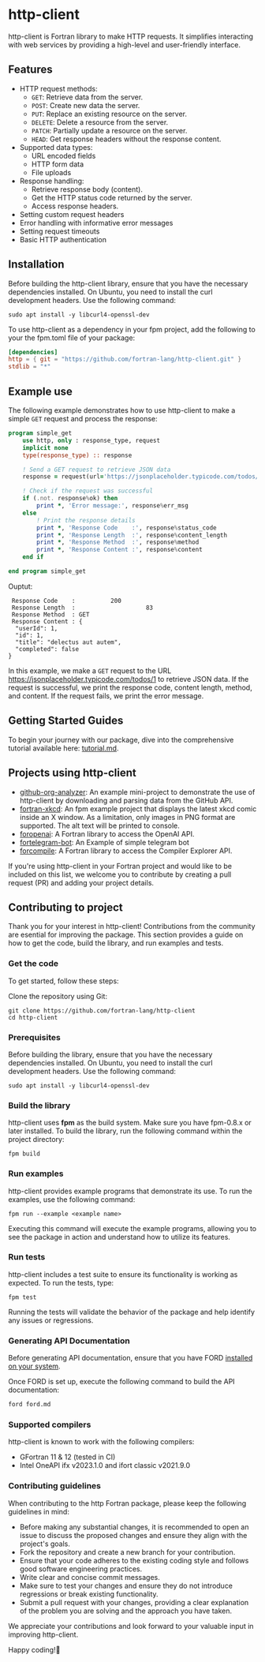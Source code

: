 # http-client

http-client is Fortran library to make HTTP requests.
It simplifies interacting with web services by providing a high-level and
user-friendly interface.

## Features

* HTTP request methods:
  - `GET`: Retrieve data from the server.
  - `POST`: Create new data the server.
  - `PUT`: Replace an existing resource on the server.
  - `DELETE`: Delete a resource from the server.
  - `PATCH`: Partially update a resource on the server.
  - `HEAD`: Get response headers without the response content.
* Supported data types:
  - URL encoded fields
  - HTTP form data
  - File uploads
* Response handling:
  - Retrieve response body (content).
  - Get the HTTP status code returned by the server.
  - Access response headers.
* Setting custom request headers
* Error handling with informative error messages
* Setting request timeouts
* Basic HTTP authentication

## Installation

Before building the http-client library, ensure that you have the necessary
dependencies installed. On Ubuntu, you need to install the curl development
headers. Use the following command:

```
sudo apt install -y libcurl4-openssl-dev
```

To use http-client as a dependency in your fpm project, add the following to
your the fpm.toml file of your package:

```toml
[dependencies]
http = { git = "https://github.com/fortran-lang/http-client.git" }
stdlib = "*"
```

## Example use

The following example demonstrates how to use http-client to make a simple `GET`
request and process the response:

```fortran
program simple_get
    use http, only : response_type, request
    implicit none
    type(response_type) :: response

    ! Send a GET request to retrieve JSON data
    response = request(url='https://jsonplaceholder.typicode.com/todos/1')

    ! Check if the request was successful
    if (.not. response%ok) then
        print *, 'Error message:', response%err_msg
    else
        ! Print the response details
        print *, 'Response Code    :', response%status_code
        print *, 'Response Length  :', response%content_length
        print *, 'Response Method  :', response%method
        print *, 'Response Content :', response%content
    end if

end program simple_get

```

Ouptut: 

```
 Response Code    :          200
 Response Length  :                    83
 Response Method  : GET
 Response Content : {
  "userId": 1,
  "id": 1,
  "title": "delectus aut autem",
  "completed": false
}
```

In this example, we make a `GET` request to the URL
https://jsonplaceholder.typicode.com/todos/1 to retrieve JSON data.
If the request is successful, we print the response code, content length,
method, and content. If the request fails, we print the error message.

## Getting Started Guides

To begin your journey with our package, dive into the comprehensive tutorial
available here: [tutorial.md](./tutorial/tutorial.md).

## Projects using http-client

* [github-org-analyzer](https://github.com/rajkumardongre/github-org-analyzer):
An example mini-project to demonstrate the use of http-client by downloading
and parsing data from the GitHub API.
* [fortran-xkcd](https://github.com/rajkumardongre/fortran-xkcd/tree/http_client_version):
An fpm example project that displays the latest xkcd comic inside an X window.
As a limitation, only images in PNG format are supported.
The alt text will be printed to console.
* [foropenai](https://github.com/gha3mi/foropenai): A Fortran library to access the OpenAI API.
* [fortelegram-bot](https://github.com/vypivshiy/fortelegram-bot): An Example of simple telegram bot
* [forcompile](https://github.com/gha3mi/forcompile): A Fortran library to access the Compiler Explorer API.
  
If you're using http-client in your Fortran project and would like to be
included on this list, we welcome you to contribute by creating a pull request
(PR) and adding your project details. 

## Contributing to project

Thank you for your interest in http-client! Contributions from the community
are esential for improving the package. This section provides a guide on how to
get the code, build the library, and run examples and tests.

### Get the code

To get started, follow these steps:

Clone the repository using Git:

```
git clone https://github.com/fortran-lang/http-client
cd http-client
```

### Prerequisites

Before building the library, ensure that you have the necessary dependencies
installed. On Ubuntu, you need to install the curl development headers.
Use the following command:

```
sudo apt install -y libcurl4-openssl-dev
```

### Build the library

http-client uses **fpm** as the build system. Make sure you have fpm-0.8.x or
later installed. To build the library, run the following command within the
project directory:


```
fpm build
```

### Run examples

http-client provides example programs that demonstrate its use. To run the
examples, use the following command:

```
fpm run --example <example name>
```

Executing this command will execute the example programs, allowing you to see
the package in action and understand how to utilize its features.

### Run tests

http-client includes a test suite to ensure its functionality is working as
expected. To run the tests, type:

```
fpm test
```

Running the tests will validate the behavior of the package and help identify
any issues or regressions.

### Generating API Documentation

Before generating API documentation, ensure that you have FORD
[installed on your system](https://github.com/Fortran-FOSS-Programmers/ford#installation).

Once FORD is set up, execute the following command to build the API documentation:

```bash
ford ford.md
```

### Supported compilers

http-client is known to work with the following compilers:

* GFortran 11 & 12 (tested in CI)
* Intel OneAPI ifx v2023.1.0 and ifort classic v2021.9.0

### Contributing guidelines

When contributing to the http Fortran package, please keep the following guidelines in mind:

* Before making any substantial changes, it is recommended to open an issue to discuss the proposed changes and ensure they align with the project's goals.
* Fork the repository and create a new branch for your contribution.
* Ensure that your code adheres to the existing coding style and follows good software engineering practices.
* Write clear and concise commit messages.
* Make sure to test your changes and ensure they do not introduce regressions or break existing functionality.
* Submit a pull request with your changes, providing a clear explanation of the problem you are solving and the approach you have taken.

We appreciate your contributions and look forward to your valuable input in improving http-client.

Happy coding!👋
